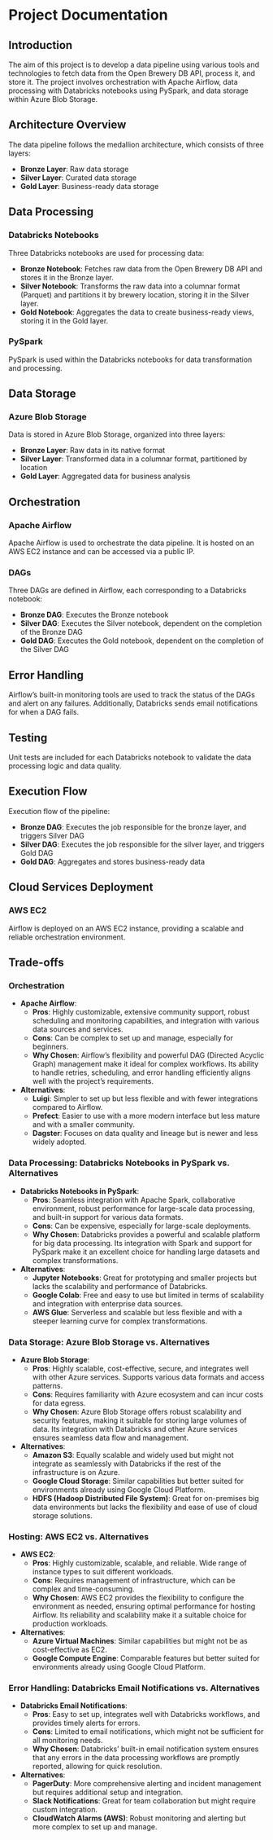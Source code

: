 # Project Documentation

## Introduction
The aim of this project is to develop a data pipeline using various tools and technologies to fetch data from the Open Brewery DB API, process it, and store it. The project involves orchestration with Apache Airflow, data processing with Databricks notebooks using PySpark, and data storage within Azure Blob Storage.

## Architecture Overview
The data pipeline follows the medallion architecture, which consists of three layers:
- **Bronze Layer**: Raw data storage
- **Silver Layer**: Curated data storage
- **Gold Layer**: Business-ready data storage

## Data Processing
### Databricks Notebooks
Three Databricks notebooks are used for processing data:
- **Bronze Notebook**: Fetches raw data from the Open Brewery DB API and stores it in the Bronze layer.
- **Silver Notebook**: Transforms the raw data into a columnar format (Parquet) and partitions it by brewery location, storing it in the Silver layer.
- **Gold Notebook**: Aggregates the data to create business-ready views, storing it in the Gold layer.

### PySpark
PySpark is used within the Databricks notebooks for data transformation and processing.

## Data Storage
### Azure Blob Storage
Data is stored in Azure Blob Storage, organized into three layers:
- **Bronze Layer**: Raw data in its native format
- **Silver Layer**: Transformed data in a columnar format, partitioned by location
- **Gold Layer**: Aggregated data for business analysis

## Orchestration
### Apache Airflow
Apache Airflow is used to orchestrate the data pipeline. It is hosted on an AWS EC2 instance and can be accessed via a public IP.

### DAGs
Three DAGs are defined in Airflow, each corresponding to a Databricks notebook:
- **Bronze DAG**: Executes the Bronze notebook
- **Silver DAG**: Executes the Silver notebook, dependent on the completion of the Bronze DAG
- **Gold DAG**: Executes the Gold notebook, dependent on the completion of the Silver DAG

## Error Handling
Airflow’s built-in monitoring tools are used to track the status of the DAGs and alert on any failures. Additionally, Databricks sends email notifications for when a DAG fails.

## Testing
Unit tests are included for each Databricks notebook to validate the data processing logic and data quality.

## Execution Flow
Execution flow of the pipeline:
- **Bronze DAG**: Executes the job responsible for the bronze layer, and triggers Silver DAG
- **Silver DAG**: Executes the job responsible for the silver layer, and triggers Gold DAG
- **Gold DAG**: Aggregates and stores business-ready data

## Cloud Services Deployment
### AWS EC2
Airflow is deployed on an AWS EC2 instance, providing a scalable and reliable orchestration environment.

## Trade-offs
### Orchestration
- **Apache Airflow**:
  - **Pros**: Highly customizable, extensive community support, robust scheduling and monitoring capabilities, and integration with various data sources and services.
  - **Cons**: Can be complex to set up and manage, especially for beginners.
  - **Why Chosen**: Airflow’s flexibility and powerful DAG (Directed Acyclic Graph) management make it ideal for complex workflows. Its ability to handle retries, scheduling, and error handling efficiently aligns well with the project’s requirements.
- **Alternatives**:
  - **Luigi**: Simpler to set up but less flexible and with fewer integrations compared to Airflow.
  - **Prefect**: Easier to use with a more modern interface but less mature and with a smaller community.
  - **Dagster**: Focuses on data quality and lineage but is newer and less widely adopted.

### Data Processing: Databricks Notebooks in PySpark vs. Alternatives
- **Databricks Notebooks in PySpark**:
  - **Pros**: Seamless integration with Apache Spark, collaborative environment, robust performance for large-scale data processing, and built-in support for various data formats.
  - **Cons**: Can be expensive, especially for large-scale deployments.
  - **Why Chosen**: Databricks provides a powerful and scalable platform for big data processing. Its integration with Spark and support for PySpark make it an excellent choice for handling large datasets and complex transformations.
- **Alternatives**:
  - **Jupyter Notebooks**: Great for prototyping and smaller projects but lacks the scalability and performance of Databricks.
  - **Google Colab**: Free and easy to use but limited in terms of scalability and integration with enterprise data sources.
  - **AWS Glue**: Serverless and scalable but less flexible and with a steeper learning curve for complex transformations.

### Data Storage: Azure Blob Storage vs. Alternatives
- **Azure Blob Storage**:
  - **Pros**: Highly scalable, cost-effective, secure, and integrates well with other Azure services. Supports various data formats and access patterns.
  - **Cons**: Requires familiarity with Azure ecosystem and can incur costs for data egress.
  - **Why Chosen**: Azure Blob Storage offers robust scalability and security features, making it suitable for storing large volumes of data. Its integration with Databricks and other Azure services ensures seamless data flow and management.
- **Alternatives**:
  - **Amazon S3**: Equally scalable and widely used but might not integrate as seamlessly with Databricks if the rest of the infrastructure is on Azure.
  - **Google Cloud Storage**: Similar capabilities but better suited for environments already using Google Cloud Platform.
  - **HDFS (Hadoop Distributed File System)**: Great for on-premises big data environments but lacks the flexibility and ease of use of cloud storage solutions.

### Hosting: AWS EC2 vs. Alternatives
- **AWS EC2**:
  - **Pros**: Highly customizable, scalable, and reliable. Wide range of instance types to suit different workloads.
  - **Cons**: Requires management of infrastructure, which can be complex and time-consuming.
  - **Why Chosen**: AWS EC2 provides the flexibility to configure the environment as needed, ensuring optimal performance for hosting Airflow. Its reliability and scalability make it a suitable choice for production workloads.
- **Alternatives**:
  - **Azure Virtual Machines**: Similar capabilities but might not be as cost-effective as EC2.
  - **Google Compute Engine**: Comparable features but better suited for environments already using Google Cloud Platform.

### Error Handling: Databricks Email Notifications vs. Alternatives
- **Databricks Email Notifications**:
  - **Pros**: Easy to set up, integrates well with Databricks workflows, and provides timely alerts for errors.
  - **Cons**: Limited to email notifications, which might not be sufficient for all monitoring needs.
  - **Why Chosen**: Databricks’ built-in email notification system ensures that any errors in the data processing workflows are promptly reported, allowing for quick resolution.
- **Alternatives**:
  - **PagerDuty**: More comprehensive alerting and incident management but requires additional setup and integration.
  - **Slack Notifications**: Great for team collaboration but might require custom integration.
  - **CloudWatch Alarms (AWS)**: Robust monitoring and alerting but more complex to set up and manage.
